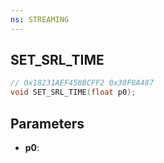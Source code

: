 ```yaml
---
ns: STREAMING
---
```

## SET_SRL_TIME

```c
// 0x18231AEF458BCFF2 0x30F8A487
void SET_SRL_TIME(float p0);
```

## Parameters
* **p0**:

